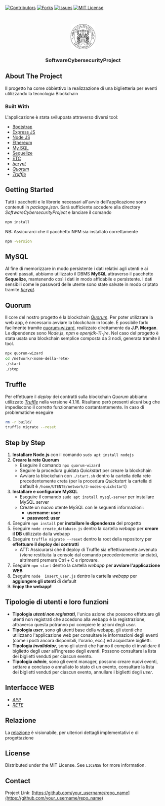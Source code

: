 ﻿[![Contributors][contributors-shield]][contributors-url]
[![Forks][forks-shield]][forks-url]
[![Issues][issues-shield]][issues-url]
[![MIT License][license-shield]][license-url]


[contributors-shield]: https://img.shields.io/github/contributors/othneildrew/Best-README-Template.svg?style=for-the-badge
[contributors-url]: https://github.com/emanueleincicco/SoftwareCybersecurityProject/graphs/contributors
[forks-shield]: https://img.shields.io/github/forks/othneildrew/Best-README-Template.svg?style=for-the-badge
[forks-url]: https://github.com/emanueleincicco/SoftwareCybersecurityProject/network/members
[issues-shield]: https://img.shields.io/github/issues/othneildrew/Best-README-Template.svg?style=for-the-badge
[issues-url]: https://github.com/emanueleincicco/SoftwareCybersecurityProject/issues
[license-shield]: https://img.shields.io/github/license/othneildrew/Best-README-Template.svg?style=for-the-badge
[license-url]: https://github.com/othneildrew/Best-README-Template/blob/master/LICENSE.txt

<!-- PROJECT LOGO -->
<br />
<p align="center">
  <a href="https://github.com/emanueleincicco/SoftwareCybersecurityProject/">
    <img src="logounivpm.png" alt="Logo" width="80" height="80">
  </a>

  <h3 align="center">SoftwareCybersecurityProject</h3>
</p>


<!-- ABOUT THE PROJECT -->
## About The Project

Il progetto ha come obbiettivo la realizzazione di una biglietteria per eventi utilizzando la tecnologia Blockchain

### Built With

L'applicazione è stata sviluppata attraverso diversi tool: 
* [Bootstrap](https://getbootstrap.com)
* [Express JS](https://expressjs.com)
* [Node JS](https://nodejs.org/en/)
* [Ethereum](https://ethereum.org/en/)
* [My SQL](https://www.mysql.com)
* [Sequelize](https://sequelize.org/)
* [ETC](www.google.com)
* [*bcrypt*](https://it.wikipedia.org/wiki/Bcrypt)
* [*Quorum*](https://www.goquorum.com/)
* [*Truffle*](https://www.trufflesuite.com/)


## Getting Started

Tutti i pacchetti e le librerie necessari all'avvio dell'applicazione sono contenuti in *package.json*. Sarà sufficiente accedere alla directory *SoftwareCybersecurityProject* e lanciare il comando
```bash
npm install 
```
NB: Assicurarci che il pacchetto NPM sia installato correttamente
```bash
npm -version
```

## MySQL 

Al fine di memorizzare in modo persistente i dati relativi agli utenti e ai eventi passati, abbiamo utilizzato il DBMS **MySQL** attraverso il pacchetto **Sequelize**, mantenendo così i dati in modo affidabile e persistente. I dati sensibili come le password delle utente sono state salvate in modo criptato tramite  [*bcrypt*](https://it.wikipedia.org/wiki/Bcrypt). 

## Quorum

Il core del nostro progetto è la blockchain [*Quorum*](https://www.goquorum.com/). Per poter utilizzare la web app, è necessario avviare la blockchain in locale. È possibile farlo facilmente tramite [quorum-wizard](https://github.com/jpmorganchase/quorum-wizard), realizzato direttamente da **J.P. Morgan**. Le dipendenze sono *Node.js*, *npm* e *openjdk-11-jre*. Nel caso del progetto è stata usata una blockchain semplice composta da 3 nodi, generata tramite il tool.

```bash
npx quorum-wizard 
cd /network/<nome-della-rete>
./start 
./stop
```

## Truffle

Per effettuare il *deploy* dei contratti sulla blockchain *Quorum* abbiamo utilizzato [*Truffle*](https://www.trufflesuite.com/) nella versione 4.1.16. Risultano però presenti alcuni bug che impediscono il corretto funzionamento costantantemente. In caso di problematiche eseguire 

```bash
rm -r build/   
truffle migrate --reset 
```

## Step by Step 

1. **Installare Node.js** con il comando `sudo apt install nodejs`
2. **Creare la rete Quorum** 
	- Eseguire il comando `npx quorum-wizard`
	- Seguire la procedura guidata *Quickstart* per creare la blockchain
	- Avviare la blockchain con `./start.sh` dentro la cartella della rete precedentemente creta (per la procedura *Quickstart* la cartella di default è `/home/UTENTE/network/3-nodes-quickstart`)
3. **Installare e configurare MySQL**
	- Eseguire il comando `sudo apt install mysql-server` per installare MySQL server
	- Create un nuovo utente MySQL con le seguenti informazioni: 
		- **username: user** 
		- **password: user**
4. Eseguire `npm install` per **installare le dipendenze** del progetto
5. Eseguire `node create_database.js` dentro la cartella *webapp* per **creare il DB** utilizzato dalla webapp
6. Eseguire `truffle migrate --reset` dentro la root della repository per **effettuare il deploy dei contratti**
	- ATT: Assicurarsi che il deploy di Truffle sia effettivamente avvenuto (viene restituita la console dal comando precedentemente lanciato), altrimenti premere Ctrl + C e riprovare.  
7. Eseguire `npm start` dentro la cartella *webapp* per **avviare l'applicazione WEB**
8. Eseguire `node  insert_user.js` dentro la cartella *webapp* per **aggiungere gli utenti** di default
9. **Enjoy the webapp!**

## Tipologie di utenti e loro funzioni

- **Tipologia *utenti non registrati***, l'unica azione che possono effettuare gli utenti non registrati che accedono alla webapp è la registrazione, attraverso questa potranno poi compiere le azioni degli *user*.
- **Tipologia *user***, sono gli utenti base della webapp, gli utenti che utilizzano l'applicazione web per consultare le informazioni degli eventi (come i posti ancora disponibili, l'orario, ecc.) ed acquistare biglietti.
- **Tipologia *invalidator***, sono gli utenti che hanno il compito di invalidare il biglietto degli *user* all'ingresso degli eventi. Possono consultare la lista dei biglietti venduti per ciascun evento.
- **Tipologia *admin***, sono gli event manager, possono creare nuovi eventi, settare a concluso o annullato lo stato di un evento, consultare la lista dei biglietti venduti per ciascun evento, annullare i biglietti degli *user*.

## Interfacce WEB 

* [*APP*](http://localhost:3000)
* [*RETE*](http://localhost:8999)

## Relazione 

La [relazione](https://github.com/) è visionabile, per ulteriori dettagli implementativi e di progettazione 


## License

Distributed under the MIT License. See `LICENSE` for more information.


## Contact

Project Link: [https://github.com/your_username/repo_name](https://github.com/your_username/repo_name)






